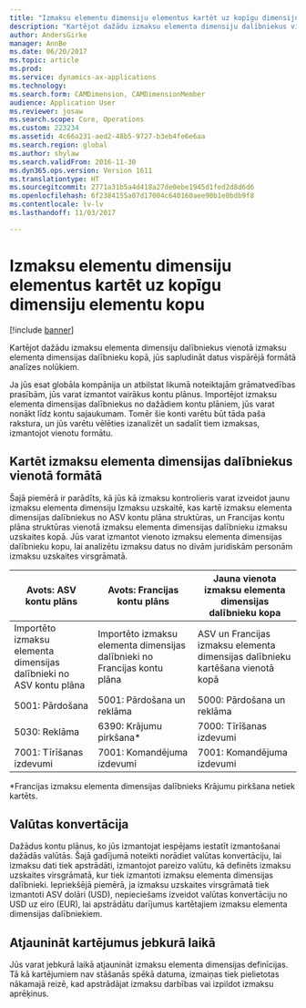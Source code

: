 ```yaml
---
title: "Izmaksu elementu dimensiju elementus kartēt uz kopīgu dimensiju elementu kopu"
description: "Kartējot dažādu izmaksu elementa dimensiju dalībniekus vienotā izmaksu elementa dimensijas dalībnieku kopā, jūs sapludināt datus vispārējā formātā analīzes nolūkiem."
author: AndersGirke
manager: AnnBe
ms.date: 06/20/2017
ms.topic: article
ms.prod: 
ms.service: dynamics-ax-applications
ms.technology: 
ms.search.form: CAMDimension, CAMDimensionMember
audience: Application User
ms.reviewer: josaw
ms.search.scope: Core, Operations
ms.custom: 223234
ms.assetid: 4c66a231-aed2-48b5-9727-b3eb4fe6e6aa
ms.search.region: global
ms.author: shylaw
ms.search.validFrom: 2016-11-30
ms.dyn365.ops.version: Version 1611
ms.translationtype: HT
ms.sourcegitcommit: 2771a31b5a4d418a27de0ebe1945d1fed2d8d6d6
ms.openlocfilehash: 6f2384155a07d17004c640160aee90b1e8bdb9f8
ms.contentlocale: lv-lv
ms.lasthandoff: 11/03/2017

---
```


# <a name="map-cost-element-dimension-members-to-a-common-set-of-dimension-members"></a>Izmaksu elementu dimensiju elementus kartēt uz kopīgu dimensiju elementu kopu

[!include [banner](../includes/banner.md)]

Kartējot dažādu izmaksu elementa dimensiju dalībniekus vienotā izmaksu elementa dimensijas dalībnieku kopā, jūs sapludināt datus vispārējā formātā analīzes nolūkiem.

Ja jūs esat globāla kompānija un atbilstat likumā noteiktajām grāmatvedības prasībām, jūs varat izmantot vairākus kontu plānus. Importējot izmaksu elementa dimensijas dalībniekus no dažādiem kontu plāniem, jūs varat nonākt līdz kontu sajaukumam. Tomēr šie konti varētu būt tāda paša rakstura, un jūs varētu vēlēties izanalizēt un sadalīt tiem izmaksas, izmantojot vienotu formātu.

## <a name="map-cost-element-dimension-members-to-a-common-format"></a>Kartēt izmaksu elementa dimensijas dalībniekus vienotā formātā
Šajā piemērā ir parādīts, kā jūs kā izmaksu kontrolieris varat izveidot jaunu izmaksu elementa dimensiju Izmaksu uzskaitē, kas kartē izmaksu elementa dimensijas dalībniekus no ASV kontu plāna struktūras, un Francijas kontu plāna struktūras vienotā izmaksu elementa dimensijas dalībnieku izmaksu uzskaites kopā. Jūs varat izmantot vienoto izmaksu elementa dimensijas dalībnieku kopu, lai analizētu izmaksu datus no divām juridiskām personām izmaksu uzskaites virsgrāmatā.

| Avots: ASV kontu plāns                                          | Avots: Francijas kontu plāns                                          | Jauna vienota izmaksu elementa dimensijas dalībnieku kopa                        |
|-----------------------------------------------------------------------|---------------------------------------------------------------------------|-------------------------------------------------------------------------|
| Importēto izmaksu elementa dimensijas dalībnieki no ASV kontu plāna | Importēto izmaksu elementa dimensijas dalībnieki no Francijas kontu plāna | ASV un Francijas izmaksu elementa dimensijas dalībnieku kartēšana vienotā kopā |
| 5001: Pārdošana                                                           | 5001: Pārdošana un reklāma                                               | 5000: Pārdošana un reklāma                                             |
| 5030: Reklāma                                                     | 6390: Krājumu pirkšana\*                                                    | 7000: Tīrīšanas izdevumi                                                 |
| 7001: Tīrīšanas izdevumi                                               | 7001: Komandējuma izdevumi                                                      | 7001: Komandējuma izdevumi                                                   |

\*Francijas izmaksu elementa dimensijas dalībnieks Krājumu pirkšana netiek kartēts.

## <a name="currency-conversion"></a>Valūtas konvertācija
Dažādus kontu plānus, ko jūs izmantojat iespējams iestatīt izmantošanai dažādās valūtās. Šajā gadījumā noteikti norādiet valūtas konvertāciju, lai izmaksu dati tiek apstrādāti, izmantojot pareizo valūtu, kā definēts izmaksu uzskaites virsgrāmatā, kur tiek izmantoti izmaksu elementa dimensijas dalībnieki. Iepriekšējā piemērā, ja izmaksu uzskaites virsgrāmatā tiek izmantoti ASV dolāri (USD), nepieciešams izveidot valūtas konvertāciju no USD uz eiro (EUR), lai apstrādātu darījumus kartētajiem izmaksu elementa dimensijas dalībniekiem.

## <a name="update-mappings-at-any-time"></a>Atjaunināt kartējumus jebkurā laikā
Jūs varat jebkurā laikā atjaunināt izmaksu elementa dimensijas definīcijas. Tā kā kartējumiem nav stāšanās spēkā datuma, izmaiņas tiek pielietotas nākamajā reizē, kad apstrādājat izmaksu darbības vai izpildot izmaksu aprēķinus.




